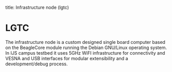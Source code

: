 title: Infrastructure node (lgtc)

<!-- vim: linebreak filetype=markdown expandtab ts=4 sw=4
-->

# LGTC 

The infrastructure node is a custom designed single board computer based on the BeagleCore module running the Debian GNU/Linux operating system. In IJS campus testbed it uses 5GHz WiFI infrastructure for connectivity and VESNA and USB interfaces for modular extensibility and a development/debug process.

